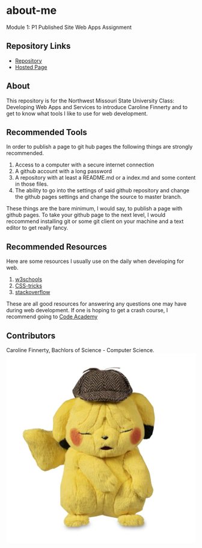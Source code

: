 # about-me
Module 1: P1 Published Site Web Apps Assignment

## Repository Links
- [Repository](https://github.com/s529428/about-me)
- [Hosted Page](https://s529428.github.io/about-me/)

## About
This repository is for the Northwest Missouri State University Class: Developing Web Apps and Services to introduce Caroline Finnerty and to get to know what tools I like to use for web development. 

## Recommended Tools

In order to publish a page to git hub pages the following things are strongly recommended.
1. Access to a computer with a secure internet connection 
1. A github account with a long password
1. A repository with at least a README.md or a index.md and some content in those files.
1. The ability to go into the settings of said github repository and change the github pages settings and change the source to master branch. 

These things are the bare minimum, I would say, to publish a page with github pages. To take your github page to the next level, I would reccommend installing git or some git client on your machine and a text editor to get really fancy.

## Recommended Resources

Here are some resources I usually use on the daily when developing for web.
1. [w3schools](https://www.w3schools.com/)
1. [CSS-tricks](https://css-tricks.com/)
1. [stackoverflow](https://stackoverflow.com/)

These are all good resources for answering any questions one may have during web development. If one is hoping to get a crash course, I recommend going to [Code Academy](https://www.codecademy.com/learn/learn-html)

## Contributors

Caroline Finnerty, Bachlors of Science - Computer Science. 
![Upset Pikachu](IMG_7576.JPG)